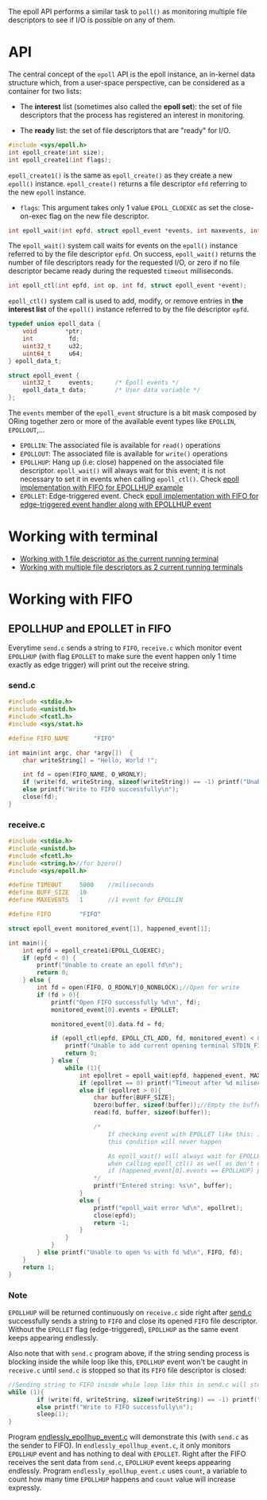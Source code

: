 The epoll API performs a similar task to ``poll()`` as monitoring multiple file descriptors to see if I/O is possible on any of them. 

# API

The central concept of the ``epoll`` API is the epoll instance, an in-kernel data structure which, from a user-space perspective, can be considered as a container for two lists:

* The **interest** list (sometimes also called the **epoll set**): the set of file descriptors that the process has registered an interest in monitoring.

* The **ready** list: the set of file descriptors that are "ready" for I/O.

```c
#include <sys/epoll.h>
int epoll_create(int size);
int epoll_create1(int flags);
```

``epoll_create1()`` is the same as ``epoll_create()`` as they create a new ``epoll()`` instance. ``epoll_create()`` returns a file descriptor ``efd`` referring to the new ``epoll`` instance.

* ``flags``: This argument takes only 1 value ``EPOLL_CLOEXEC`` as set the close-on-exec flag on the new file descriptor.

```c
int epoll_wait(int epfd, struct epoll_event *events, int maxevents, int timeout);
```
The ``epoll_wait()`` system call waits for events on the ``epoll()`` instance referred to by the file descriptor ``epfd``. On success, ``epoll_wait()`` returns the number of file descriptors ready for the requested I/O, or zero if no file descriptor became ready during the requested ``timeout`` milliseconds.

```c
int epoll_ctl(int epfd, int op, int fd, struct epoll_event *event);
```

``epoll_ctl()`` system call is used to add, modify, or remove entries in **the interest list** of the ``epoll()`` instance referred to by the file descriptor ``epfd``.

```c
typedef union epoll_data {
    void        *ptr;
    int          fd;
    uint32_t     u32;
    uint64_t     u64;
} epoll_data_t;
```

```c
struct epoll_event {
    uint32_t     events;      /* Epoll events */
    epoll_data_t data;        /* User data variable */
};
```

The ``events`` member of the ``epoll_event`` structure is a bit mask composed by ORing together zero or more of the available event types like ``EPOLLIN``, ``EPOLLOUT``,...

* ``EPOLLIN``: The associated file is available for ``read()`` operations
* ``EPOLLOUT``: The associated file is available for ``write()`` operations
* ``EPOLLHUP``: Hang up (i.e: close) happened on the associated file descriptor. ``epoll_wait()`` will always wait for this event; it is not necessary to set it in events when calling ``epoll_ctl()``. Check [epoll implementation with FIFO for EPOLLHUP example](#working-with-fifo)
* ``EPOLLET``: Edge-triggered event.  Check [epoll implementation with FIFO for edge-triggered event handler along with EPOLLHUP event](#working-with-fifo)
	      
# Working with terminal

* [Working with 1 file descriptor as the current running terminal](https://github.com/TranPhucVinh/C/blob/master/Physical%20layer/File%20IO/System%20call/epoll/Implementations.md#working-with-1-file-descriptor-as-the-current-running-terminal)
* [Working with multiple file descriptors as 2 current running terminals](https://github.com/TranPhucVinh/C/blob/master/Physical%20layer/File%20IO/System%20call/epoll/Implementations.md#working-with-multiple-file-descriptors-as-2-current-running-terminals)

# Working with FIFO

## EPOLLHUP and EPOLLET in FIFO

Everytime ``send.c`` sends a string to ``FIFO``, ``receive.c`` which monitor event ``EPOLLHUP`` (with flag ``EPOLLET`` to make sure the event happen only 1 time exactly as edge trigger) will print out the receive string.

### send.c

```c
#include <stdio.h>
#include <unistd.h>
#include <fcntl.h>
#include <sys/stat.h>

#define FIFO_NAME 		"FIFO"

int main(int argc, char *argv[])  {
	char writeString[] = "Hello, World !";

	int fd = open(FIFO_NAME, O_WRONLY);
	if (write(fd, writeString, sizeof(writeString)) == -1) printf("Unable to write to FIFO");
	else printf("Write to FIFO successfully\n");
	close(fd);
}
```

### receive.c

```c
#include <stdio.h>
#include <unistd.h>
#include <fcntl.h>
#include <string.h>//for bzero()
#include <sys/epoll.h>

#define TIMEOUT     5000    //miliseconds
#define BUFF_SIZE   10
#define MAXEVENTS   1       //1 event for EPOLLIN

#define FIFO        "FIFO"

struct epoll_event monitored_event[1], happened_event[1];

int main(){
    int epfd = epoll_create1(EPOLL_CLOEXEC);
    if (epfd < 0) {
        printf("Unable to create an epoll fd\n");
        return 0;
    } else {
        int fd = open(FIFO, O_RDONLY|O_NONBLOCK);//Open for write
        if (fd > 0){
            printf("Open FIFO successfully %d\n", fd);
            monitored_event[0].events = EPOLLET;

            monitored_event[0].data.fd = fd;

            if (epoll_ctl(epfd, EPOLL_CTL_ADD, fd, monitored_event) < 0){
                printf("Unable to add current opening terminal STDIN_FILENO to be monitored by epoll\n");
                return 0;
            } else {
                while (1){
                    int epollret = epoll_wait(epfd, happened_event, MAXEVENTS, TIMEOUT);
                    if (epollret == 0) printf("Timeout after %d miliseconds\n", TIMEOUT);
                    else if (epollret > 0){
                        char buffer[BUFF_SIZE];
                        bzero(buffer, sizeof(buffer));//Empty the buffer before entering value
                        read(fd, buffer, sizeof(buffer));

                        /*
                            If checking event with EPOLLET like this: if (happened_event[0].events == EPOLLET)
                            this condition will never happen

                            As epoll_wait() will always wait for EPOLLHUP, it is not necessary to set EPOLLHUP in events
                            when calling epoll_ctl() as well as don't need to monitor by if else like this:
                            if (happened_event[0].events == EPOLLHUP) printf("Entered string: %s\n", buffer);
                        */                         
                        printf("Entered string: %s\n", buffer);
                    }
                    else {
                        printf("epoll_wait error %d\n", epollret);        
                        close(epfd);
                        return -1;
                    }
                }
            }
        } else printf("Unable to open %s with fd %d\n", FIFO, fd);
    }
    return 1;
}
```
### Note

``EPOLLHUP`` will be returned continuously on ``receive.c`` side right after [send.c](#sendc) successfully sends a string to ``FIFO`` and close its opened ``FIFO`` file descriptor. Without the ``EPOLLET`` flag (edge-triggered), ``EPOLLHUP`` as the same event keeps appearing endlessly.

Also note that with ``send.c`` program above, if the string sending process is blocking inside the while loop like this, ``EPOLLHUP`` event won't be caught in ``receive.c`` until ``send.c`` is stopped so that its ``FIFO`` file descriptor is closed:

```c
//Sending string to FIFO inisde while loop like this in send.c will stop EPOLLHUP event to be caught by receive.c
while (1){
        if (write(fd, writeString, sizeof(writeString)) == -1) printf("Unable to write to FIFO");
    	else printf("Write to FIFO successfully\n");
        sleep(1);
}
```    

Program [endlessly_epollhup_event.c](endlessly_epollhup_event.c) will demonstrate this (with ``send.c`` as the sender to FIFO). In ``endlessly_epollhup_event.c``, it only monitors ``EPOLLHUP`` event and has nothing to deal with ``EPOLLET``. Right after the FIFO receives the sent data from ``send.c``, ``EPOLLHUP`` event keeps appearing endlessly. Program ``endlessly_epollhup_event.c`` uses ``count``, a variable to count how many time ``EPOLLHUP`` happens and ``count`` value will increase expressly.
